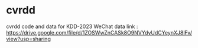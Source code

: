 # cvrdd
cvrdd code and data for KDD-2023
WeChat data link : https://drive.google.com/file/d/1ZOSWwZnCASk8O9NVYdyUdCYeynXJ8lFv/view?usp=sharing
